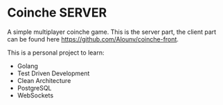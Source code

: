 # Coinche SERVER

A simple multiplayer coinche game.
This is the server part, the client part can be found here https://github.com/Alounv/coinche-front.

This is a personal project to learn:
- Golang
- Test Driven Development
- Clean Architecture
- PostgreSQL
- WebSockets

